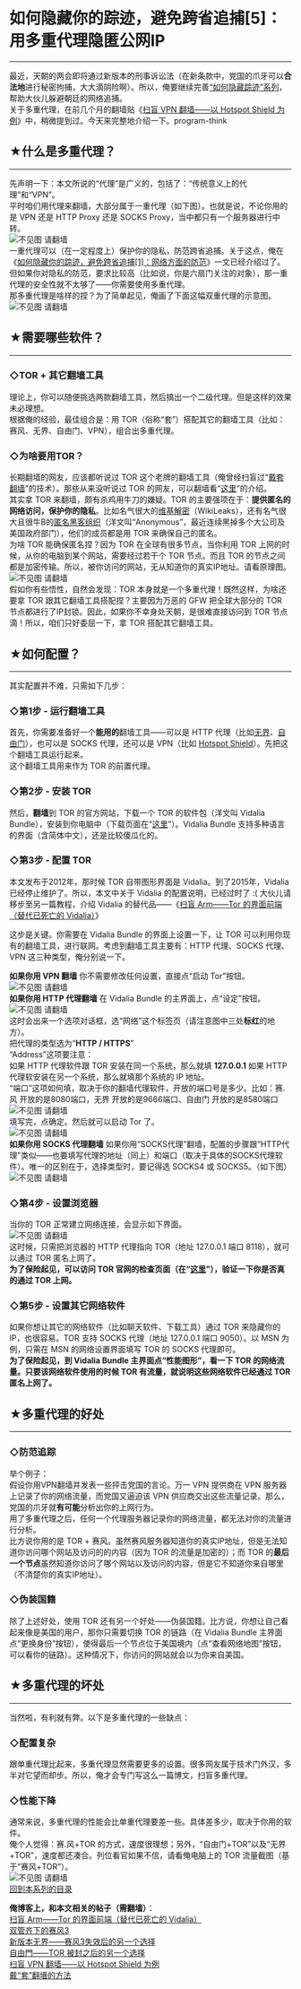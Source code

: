 # 如何隐藏你的踪迹，避免跨省追捕[5]：用多重代理隐匿公网IP 

-----

 最近，天朝的两会即将通过新版本的刑事诉讼法（在新条款中，党国的爪牙可以**合法地**进行秘密拘捕，大大滴阴险啊）。所以，俺要继续完善[“如何隐藏踪迹”系列](https://program-think.blogspot.com/2010/04/howto-cover-your-tracks-0.html)，帮助大伙儿躲避朝廷的网络追捕。  
 关于多重代理，在前几个月的翻墙贴《[扫盲 VPN 翻墙——以 Hotspot Shield 为例](https://program-think.blogspot.com/2011/09/gfw-vpn-hotspot-shield.html)》中，稍微提到过。今天来完整地介绍一下。program-think  
   
 ## ★什么是多重代理？
---------

  
 先声明一下：本文所说的“代理”是广义的，包括了：“传统意义上的代理”和“VPN”。  
 平时咱们用代理来翻墙，大部分属于一重代理（如下图）。也就是说，不论你用的是 VPN 还是 HTTP Proxy 还是 SOCKS Proxy，当中都只有一个服务器进行中转。  
 ![不见图 请翻墙](images/Rgn4KkxdyjmPB38AzrpvSsbN4fipGKcQ1H0ZuoerIncEbSCABXF23FGZ5xY2qw4RZ24dQv0Dq3gqGnn-pMNXbfb4AyXV1sOht7JCc6Q8hqatkUwaSg)  
 一重代理可以（在一定程度上）保护你的隐私，防范跨省追捕。关于这点，俺在《[如何隐藏你的踪迹，避免跨省追捕[1]：网络方面的防范](https://program-think.blogspot.com/2010/04/howto-cover-your-tracks-1.html)》一文已经介绍过了。但如果你对隐私的防范，要求比较高（比如说，你是六扇门关注的对象），那一重代理的安全性就不太够了——你需要使用多重代理。  
 那多重代理是啥样的捏？为了简单起见，俺画了下面这幅双重代理的示意图。  
 ![不见图 请翻墙](images/3ISXywMCtIOfvEZv9FKqIvqGaRRAHaK0qTUxLGMGzK0_zorEGwwL_bqunsnfwYaTJrbOtLtTvaBzONtO4GuXcIwFTBszoDVO8Bwm3jIPOpIW3cfviA)  
 ## ★需要哪些软件？
--------

  
 ### ◇TOR + 其它翻墙工具

  
 理论上，你可以随便挑选两款翻墙工具，然后搞出一个二级代理。但是这样的效果未必理想。  
 根据俺的经验，最佳组合是：用 TOR（俗称“套”）搭配其它的翻墙工具（比如：赛风、无界、自由门、VPN），组合出多重代理。  
   
 ### ◇为啥要用TOR？

  
 长期翻墙的网友，应该都听说过 TOR 这个老牌的翻墙工具（俺曾经扫盲过“[戴套翻墙](http://program-think.blogspot.com/2009/09/break-through-gfw-with-tor.html)”的技术）。那些从来没听说过 TOR 的网友，可以翻墙看“[这里](https://zh.wikipedia.org/wiki/Tor)”的介绍。  
 其实拿 TOR 来翻墙，颇有杀鸡用牛刀的嫌疑。TOR 的主要强项在于：**提供匿名的网络访问，保护你的隐私**。比如名气很大的[维基解密](https://zh.wikipedia.org/wiki/%E7%B6%AD%E5%9F%BA%E8%A7%A3%E5%AF%86)（WikiLeaks），还有名气很大且很牛B的[匿名黑客组织](https://en.wikipedia.org/wiki/Anonymous_%28group%29)（洋文叫“Anonymous”，最近连续黑掉多个大公司及美国政府部门），他们的成员都是用 TOR 来确保自己的匿名。  
 为啥 TOR 能确保匿名捏？因为 TOR 在全球有很多节点，当你利用 TOR 上网的时候，从你的电脑到某个网站，需要经过若干个 TOR 节点。而且 TOR 的节点之间都是加密传输。所以，被你访问的网站，无从知道你的真实IP地址。请看原理图。  
 ![不见图 请翻墙](images/GJSTx_KBgpvLFpFY5qNc_gkWuMA_KDAmoVBCOXgqTEdoXJsVnsXZRQBPvKTX2_gnJkjzJWZP7D3HcuiqYLAqcuE7VnRuZKQQ9ufP_1GpDpOTtmsqDw)  
 假如你有些悟性，自然会发现：TOR 本身就是一个多重代理！既然这样，为啥还要拿 TOR 跟其它翻墙工具搭配捏？主要因为万恶的 GFW 把全球大部分的 TOR 节点都进行了IP封锁。因此，如果你不幸身处天朝，是很难直接访问到 TOR 节点滴！所以，咱们只好委屈一下，拿 TOR 搭配其它翻墙工具。  
   
 ## ★如何配置？
------

  
 其实配置并不难，只需如下几步：  
   
 ### ◇第1步 - 运行翻墙工具

  
 首先，你需要准备好一个**能用的**翻墙工具——可以是 HTTP 代理（比如[无界](https://program-think.blogspot.com/2011/12/gfw-wujie.html)、[自由门](https://program-think.blogspot.com/2010/03/choose-free-gate.html)），也可以是 SOCKS 代理，还可以是 VPN（比如 [Hotspot Shield](https://program-think.blogspot.com/2011/09/gfw-vpn-hotspot-shield.html)）。先把这个翻墙工具运行起来。  
 这个翻墙工具用来作为 TOR 的前置代理。  
   
 ### ◇第2步 - 安装 TOR

  
 然后，**翻墙**到 TOR 的官方网站，下载一个 TOR 的软件包（洋文叫 Vidalia Bundle），安装到你电脑中（下载页面在“[这里](https://www.torproject.org/download/download.html.en)”）。Vidalia Bundle 支持多种语言的界面（含简体中文），还是比较傻瓜化的。  
   
 ### ◇第3步 - 配置 TOR

  
 本文发布于2012年，那时候 TOR 自带图形界面是 Vidalia。到了2015年，Vidalia 已经停止维护了。所以，本文中关于 Vidalia 的配置说明，已经过时了 :( 大伙儿请移步至另一篇教程，介绍 Vidalia 的替代品——《[扫盲 Arm——Tor 的界面前端（替代已死亡的 Vidalia）](https://program-think.blogspot.com/2015/03/Tor-Arm.html)》  
   
   
 这步是关键。你需要在 Vidalia Bundle 的界面上设置一下，让 TOR 可以利用你现有的翻墙工具，进行联网。考虑到翻墙工具主要有：HTTP 代理、SOCKS 代理、VPN 这三种类型，俺分别说一下。  
   
 **如果你用 VPN 翻墙** 
 你不需要修改任何设置，直接点“启动 Tor”按钮。  
 ![不见图 请翻墙](images/m_gu2SHEwbJmGcYJJOyJmdCF4RI7aNxniKUN-6lUA8kMgbMntNUC1DaMqm3IDVkX2Ddw6_KMdM51nQhQfJv2VnVaAO9hBKe6KBAIHq_wEvlKfezo9A)  
 **如果你用 HTTP 代理翻墙** 
 在 Vidalia Bundle 的主界面上，点“设定”按钮。  
 ![不见图 请翻墙](images/7Pmx0N5PoVFPjJ9S2ZHgjhz53frSdegWYhxKGxhFWSqglf7QfWG7aKWLkC1aLGQ3pAjjkVpiqhQBdWWiC5zEhd736dLomnhjx0Lu-jkVAE5v0MeZLg)  
 这时会出来一个选项对话框，选“网络”这个标签页（请注意图中三处**标红**的地方）。  
 把代理的类型选为“**HTTP / HTTPS**”  
 “Address”这项要注意：  
 如果 HTTP 代理软件跟 TOR 安装在同一个系统，那么就填 **127.0.0.1** 
 如果 HTTP 代理软安装在另一个系统，那么就填那个系统的 IP 地址。  
 “端口”这项如何填，取决于你的翻墙代理软件，开放的端口号是多少。比如：赛.风 开放的是8080端口，无界 开放的是9666端口、自由门 开放的是8580端口  
 ![不见图 请翻墙](images/3Ng5b6CDYswX5qIjsBIbBVklsrJMOfJWrl5J0j3GYW5-9yOzEX0znN1-uQ9xJU6l6hj4160OIJkyHNgQjdqa0_RHT5FD0_ScjzbZE_cYzLXB38ThXA)  
 填写完，点确定。然后就可以启动 Tor 了。  
 ![不见图 请翻墙](images/m_gu2SHEwbJmGcYJJOyJmdCF4RI7aNxniKUN-6lUA8kMgbMntNUC1DaMqm3IDVkX2Ddw6_KMdM51nQhQfJv2VnVaAO9hBKe6KBAIHq_wEvlKfezo9A)  
 **如果你用 SOCKS 代理翻墙** 
 如果你用“SOCKS代理”翻墙，配置的步骤跟“HTTP代理”类似——也要填写代理的地址（同上）和端口（取决于具体的SOCKS代理软件）。唯一的区别在于，选择类型时，要记得选 SOCKS4 或 SOCKS5。（如下图）  
 ![不见图 请翻墙](images/XFnVFfJtEcXOJit5auVowGPBbyaBAouFN-LEzWUl3ek_aYtGt1T3hJEG9g5axaTcONdGMXymYSBM436hav7-KZoZ_1C4aSSrEdhV3eWJO6GxXCHmDQ)  
 ### ◇第4步 - 设置浏览器

  
 当你的 TOR 正常建立网络连接，会显示如下界面。  
 ![不见图 请翻墙](images/GnJs1Nh2NC_osSIFVjdiOH9T5lf6TDwnIeyX6AgK0dMmndPmnYL8TY8FgDJA3-wIiM9CWrySFFFs4LVUck3HPVKR-_vxT8jrsf1RBAopO9Mc_eBXsQ)  
 这时候，只需把浏览器的 HTTP 代理指向 TOR（地址 127.0.0.1 端口 8118），就可以通过 TOR 匿名上网了。  
 **为了保险起见，可以访问 TOR 官网的检查页面（在“[这里](https://check.torproject.org/)”），验证一下你是否真的通过 TOR 上网。** 
   
 ### ◇第5步 - 设置其它网络软件

  
 如果你想让其它的网络软件（比如聊天软件、下载工具）通过 TOR 来隐藏你的IP，也很容易。TOR 支持 SOCKS 代理（地址 127.0.0.1 端口 9050）。以 MSN 为例，只需在 MSN 的网络设置界面填写 TOR 的 SOCKS 代理即可。  
 **为了保险起见，到 Vidalia Bundle 主界面点“性能图形”，看一下 TOR 的网络流量。只要该网络软件使用的时候 TOR 有流量，就说明这些网络软件已经通过 TOR 匿名上网了。** 
   
 ## ★多重代理的好处
--------

  
 ### ◇防范追踪

  
 举个例子：  
 假设你用VPN翻墙并发表一些抨击党国的言论。万一 VPN 提供商在 VPN 服务器上记录了你的网络流量，而党国又逼迫该 VPN 供应商交出这些流量记录。那么，党国的爪牙就**有可能**分析出你的上网行为。  
 用了多重代理之后，任何一个代理服务器记录你的网络流量，都无法对你的流量进行分析。  
 比方说你用的是 TOR + 赛风。虽然赛风服务器知道你的真实IP地址，但是无法知道你访问哪个网站及访问的的内容（因为 TOR 的流量是加密的）；而 TOR 的**最后一个节点**虽然知道你访问了哪个网站以及访问的内容，但是它不知道你来自哪里（不清楚你的真实IP地址）。  
   
 ### ◇伪装国籍

  
 除了上述好处，使用 TOR 还有另一个好处——伪装国籍。比方说，你想让自己看起来像是美国的用户，那你只需要切换 TOR 的链路（在 Vidalia Bundle 主界面点“更换身份”按钮），使得最后一个节点位于美国境内（点“查看网络地图”按钮，可以看你的链路）。这种情况下，你访问的网站就会以为你来自美国。  
   
 ## ★多重代理的坏处
--------

  
 当然啦，有利就有弊。以下是多重代理的一些缺点：  
   
 ### ◇配置复杂

  
 跟单重代理比起来，多重代理显然需要更多的设置。很多网友属于技术门外汉，多半对它望而却步。所以，俺才会专门写这么一篇博文，扫盲多重代理。  
   
 ### ◇性能下降

  
 通常来说，多重代理的性能会比单重代理要差一些。具体差多少，取决于你用的软件。  
 俺个人觉得：赛.风+TOR 的方式，速度很理想；另外，“自由门+TOR”以及“无界+TOR”，速度都还凑合。列位看官如果不信，请看俺电脑上的 TOR 流量截图（基于“赛风+TOR”）。  
 ![不见图 请翻墙](images/99PJcrFDw0ooSRN-JikBLgbK0OTvXMVMV2qcJbkRY3HoJWKKiob6Dt6JApixCjwXTX7HsO5B4-pFRTFiyJKLpKL_umZRDnLC83df4U8Cabs1kI33Pw)  
 [回到本系列的目录](https://program-think.blogspot.com/2010/04/howto-cover-your-tracks-0.html#index)  
   
 **俺博客上，和本文相关的帖子（需翻墙）**：  
 [扫盲 Arm——Tor 的界面前端（替代已死亡的 Vidalia）](https://program-think.blogspot.com/2015/03/Tor-Arm.html)  
 [双管齐下的赛风3](https://program-think.blogspot.com/2011/10/gfw-psiphon.html)  
 [新版本无界——赛风3失效后的另一个选择](https://program-think.blogspot.com/2011/12/gfw-wujie.html)  
 [自由門——TOR 被封之后的另一个选择](https://program-think.blogspot.com/2010/03/choose-free-gate.html)  
 [扫盲 VPN 翻墙——以 Hotspot Shield 为例](https://program-think.blogspot.com/2011/09/gfw-vpn-hotspot-shield.html)  
 [戴“套”翻墻的方法](https://program-think.blogspot.com/2009/09/break-through-gfw-with-tor.html) 